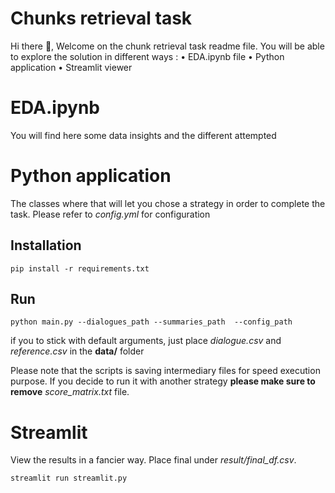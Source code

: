 # Chunks retrieval task

Hi there 👋,
Welcome on the chunk retrieval task readme file.
You will be able to explore the solution in different ways :
• EDA.ipynb file
• Python application
• Streamlit viewer


# EDA.ipynb

You will find here some data insights and the different attempted

# Python application

The classes where that will let you chose a strategy in order to complete the task.
Please refer to *config.yml* for configuration

## Installation

`pip install -r requirements.txt`

## Run

``python main.py --dialogues_path --summaries_path  --config_path``

if you to stick with default arguments, just place *dialogue.csv* and *reference.csv* in the **data/** folder

Please note that the scripts is saving intermediary files for speed execution purpose. If you decide to run it with another strategy **please make sure to  remove** *score_matrix.txt* file.

# Streamlit

View the results in a fancier way.
Place final under *result/final_df.csv*.

`streamlit run streamlit.py`